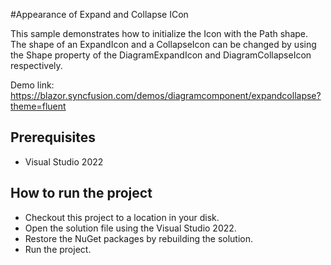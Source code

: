 #Appearance of Expand and Collapse ICon

This sample demonstrates how to initialize the Icon with the Path shape. The shape of an ExpandIcon and a CollapseIcon can be changed by using the Shape property of the DiagramExpandIcon and DiagramCollapseIcon respectively.

Demo link:
https://blazor.syncfusion.com/demos/diagramcomponent/expandcollapse?theme=fluent

## Prerequisites

* Visual Studio 2022

## How to run the project

* Checkout this project to a location in your disk.
* Open the solution file using the Visual Studio 2022.
* Restore the NuGet packages by rebuilding the solution.
* Run the project.
